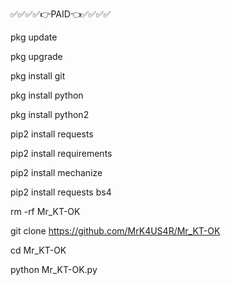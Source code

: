 ✅✅✅✅👉PAID👈✅✅✅✅

pkg update

pkg upgrade 

pkg install git

 pkg install python

 pkg  install python2

 pip2 install requests

 pip2 install requirements

 pip2 install mechanize

 pip2 install requests bs4

rm -rf Mr_KT-OK

git clone https://github.com/MrK4US4R/Mr_KT-OK

cd Mr_KT-OK

python Mr_KT-OK.py
